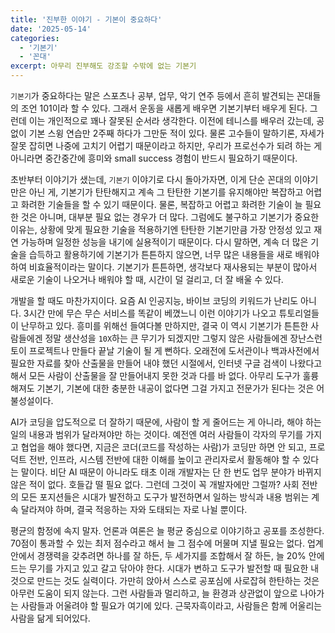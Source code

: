 ```yaml
---
title: '진부한 이야기 - 기본이 중요하다'
date: '2025-05-14'
categories:
  - '기본기'
  - '꼰대'
excerpt: 아무리 진부해도 강조할 수밖에 없는 기본기
---
```


`기본기`가 중요하다는 말은 스포츠나 공부, 업무, 악기 연주 등에서 흔히 발견되는 꼰대들의 조언 101이라 할 수 있다.
그래서 운동을 새롭게 배우면 기본기부터 배우게 된다. 그런데 이는 개인적으로 꽤나 잘못된 순서라 생각한다. 이전에 테니스를 배우러 갔는데, 공 없이 기본 스윙 연습만 2주째 하다가 그만둔 적이 있다. 물론 고수들이 말하기론, 자세가 잘못 잡히면 나중에 고치기 어렵기 때문이라고 하지만, 우리가 프로선수가 되려 하는 게 아니라면 중간중간에 흥미와 small success 경험이 반드시 필요하기 때문이다.

초반부터 이야기가 샜는데, `기본기` 이야기로 다시 돌아가자면, 이게 단순 꼰대의 이야기만은 아닌 게, 기본기가 탄탄해지고 계속 그 탄탄한 기본기를 유지해야만 복잡하고 어렵고 화려한 기술들을 할 수 있기 때문이다. 물론, 복잡하고 어렵고 화려한 기술이 늘 필요한 것은 아니며, 대부분 필요 없는 경우가 더 많다. 그럼에도 불구하고 기본기가 중요한 이유는, 상황에 맞게 필요한 기술을 적용하기엔 탄탄한 기본기만큼 가장 안정성 있고 재연 가능하며 일정한 성능을 내기에 실용적이기 때문이다. 다시 말하면, 계속 더 많은 기술을 습득하고 활용하기에 기본기가 튼튼하지 않으면, 너무 많은 내용들을 새로 배워야 하여 비효율적이라는 말이다. 기본기가 튼튼하면, 생각보다 재사용되는 부분이 많아서 새로운 기술이 나오거나 배워야 할 때, 시간이 덜 걸리고, 더 잘 배울 수 있다.

개발을 할 때도 마찬가지이다. 요즘 AI 인공지능, 바이브 코딩의 키워드가 난리도 아니다. 3시간 만에 무슨 무슨 서비스를 똑같이 베꼈느니 이런 이야기가 나오고 튜토리얼들이 난무하고 있다.
흥미를 위해선 들여다볼 만하지만, 결국 이 역시 기본기가 튼튼한 사람들에겐 정말 생산성을 `10X`하는 큰 무기가 되겠지만 그렇지 않은 사람들에겐 장난스런 토이 프로젝트나 만들다 끝날 기술이 될 게 뻔하다. 오래전에 도서관이나 백과사전에서 필요한 자료를 찾아 산출물을 만들어 내야 했던 시절에서, 인터넷 구글 검색이 나왔다고 해서 모든 사람이 산출물을 잘 만들어내지 못한 것과 다를 바 없다. 아무리 도구가 훌륭해져도 기본기, 기본에 대한 충분한 내공이 없다면 그걸 가지고 전문가가 된다는 것은 어불성설이다.

AI가 코딩을 압도적으로 더 잘하기 때문에, 사람이 할 게 줄어드는 게 아니라, 해야 하는 일의 내용과 범위가 달라져야만 하는 것이다. 예전엔 여러 사람들이 각자의 무기를 가지고 협업을 해야 했다면, 지금은 코더(코드를 작성하는 사람)가 코딩만 하면 안 되고, 프로덕트 전반, 인프라, 시스템 전반에 대한 이해를 높이고 관리자로서 활동해야 할 수 있다는 말이다. 비단 AI 때문이 아니라도 태초 이래 개발자는 단 한 번도 업무 분야가 바뀌지 않은 적이 없다. 호들갑 떨 필요 없다. 그런데 그것이 꼭 개발자에만 그럴까? 사회 전반의 모든 포지션들은 시대가 발전하고 도구가 발전하면서 일하는 방식과 내용 범위는 계속 달라져야 하며, 결국 적응하는 자와 도태되는 자로 나뉠 뿐이다.

평균의 함정에 속지 말자. 언론과 여론은 늘 평균 중심으로 이야기하고 공포를 조성한다. 70점이 통과할 수 있는 최저 점수라고 해서 늘 그 점수에 머물며 지낼 필요는 없다. 업계 안에서 경쟁력을 갖추려면 하나를 잘 하든, 두 세가지를 조합해서 잘 하든, 늘 20% 안에 드는 무기를 가지고 있고 갈고 닦아야 한다. 시대가 변하고 도구가 발전할 때 필요한 내 것으로 만드는 것도 실력이다. 가만히 앉아서 스스로 공포심에 사로잡혀 한탄하는 것은 아무런 도움이 되지 않는다. 그런 사람들과 멀리하고, 늘 환경과 상관없이 앞으로 나아가는 사람들과 어울려야 할 필요가 여기에 있다. 근묵자흑이라고, 사람들은 함께 어울리는 사람을 닮게 되어있다.
